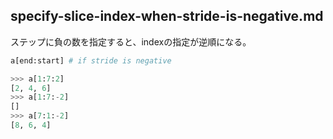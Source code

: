 ## specify-slice-index-when-stride-is-negative.md

ステップに負の数を指定すると、indexの指定が逆順になる。

```python
a[end:start] # if stride is negative
```

```python
>>> a[1:7:2]
[2, 4, 6]
>>> a[1:7:-2]
[]
>>> a[7:1:-2]
[8, 6, 4]
```
